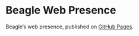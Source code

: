 # Beagle Web Presence

Beagle’s web presence, published on [GitHub Pages](https://acBerger.github.io/Beagle/branches/move-type).